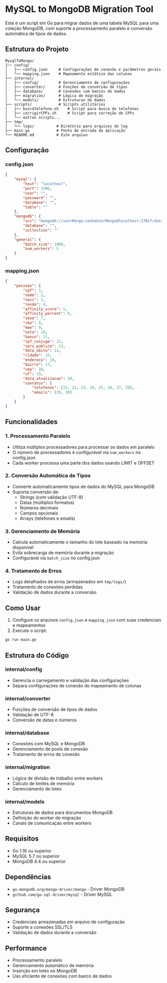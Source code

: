 # MySQL to MongoDB Migration Tool

Este é um script em Go para migrar dados de uma tabela MySQL para uma coleção MongoDB, com suporte a processamento paralelo e conversão automática de tipos de dados.

## Estrutura do Projeto

```
MysqlToMongo/
├── config/
│   ├── config.json     # Configurações de conexão e parâmetros gerais
│   └── mapping.json    # Mapeamento estático das colunas
├── internal/
│   ├── config/         # Gerenciamento de configurações
│   ├── converter/      # Funções de conversão de tipos
│   ├── database/       # Conexões com bancos de dados
│   ├── migration/      # Lógica de migração
│   └── models/         # Estruturas de dados
├── scripts/            # Scripts utilitários
│   ├── buscaTelefone.sh    # Script para busca de telefones
│   ├── corrigirCPFs.sh     # Script para correção de CPFs
│   └── outros scripts...
├── tmp/
│   └── logs/          # Diretório para arquivos de log
├── main.go            # Ponto de entrada da aplicação
└── README.md          # Este arquivo
```

## Configuração

### config.json
```json
{
    "mysql": {
        "host": "localhost",
        "port": 3306,
        "user": "",
        "password": "",
        "database": "",
        "table": ""
    },
    "mongodb": {
        "uri": "mongodb://userMongo:senhaUserMongo@localhost:27017/database",
        "database": "",
        "collection": ""
    },
    "general": {
        "batch_size": 1000,
        "num_workers": 5
    }
}
```

### mapping.json
```json
{
    "pessoas": {
        "cpf": 1,
        "nome": 2,
        "nasc": 3,
        "renda": 4,
        "affinity_score": 5,
        "affinity_percent": 6,
        "sexo": 7,
        "cbo": 8,
        "mae": 9,
        "nota": 10,
        "banco": 11,
        "cpf_conjuge": 12,
        "serv_publico": 13,
        "data_obito": 14,
        "cidade": 15,
        "endereco": 16,
        "bairro": 17,
        "cep": 18,
        "uf": 19,
        "data_atualizacao": 20,
        "contatos": {
            "telefones": [21, 22, 23, 24, 25, 26, 27, 28],
            "emails": [29, 30]
        }
    }
}
```

## Funcionalidades

### 1. Processamento Paralelo
- Utiliza múltiplos processadores para processar os dados em paralelo
- O número de processadores é configurável via `num_workers` no config.json
- Cada worker processa uma parte dos dados usando LIMIT e OFFSET

### 2. Conversão Automática de Tipos
- Converte automaticamente tipos de dados do MySQL para MongoDB
- Suporta conversão de:
  - Strings (com validação UTF-8)
  - Datas (múltiplos formatos)
  - Números decimais
  - Campos opcionais
  - Arrays (telefones e emails)

### 3. Gerenciamento de Memória
- Calcula automaticamente o tamanho do lote baseado na memória disponível
- Evita sobrecarga de memória durante a migração
- Configurável via `batch_size` no config.json

### 4. Tratamento de Erros
- Logs detalhados de erros (armazenados em `tmp/logs/`)
- Tratamento de conexões perdidas
- Validação de dados durante a conversão

## Como Usar

1. Configure os arquivos `config.json` e `mapping.json` com suas credenciais e mapeamentos
2. Execute o script:
```bash
go run main.go
```

## Estrutura do Código

### internal/config
- Gerencia o carregamento e validação das configurações
- Separa configurações de conexão do mapeamento de colunas

### internal/converter
- Funções de conversão de tipos de dados
- Validação de UTF-8
- Conversão de datas e números

### internal/database
- Conexões com MySQL e MongoDB
- Gerenciamento de pools de conexão
- Tratamento de erros de conexão

### internal/migration
- Lógica de divisão de trabalho entre workers
- Cálculo de limites de memória
- Gerenciamento de lotes

### internal/models
- Estruturas de dados para documentos MongoDB
- Definição do worker de migração
- Canais de comunicação entre workers

## Requisitos

- Go 1.16 ou superior
- MySQL 5.7 ou superior
- MongoDB 4.4 ou superior

## Dependências

- `go.mongodb.org/mongo-driver/mongo` - Driver MongoDB
- `github.com/go-sql-driver/mysql` - Driver MySQL

## Segurança

- Credenciais armazenadas em arquivo de configuração
- Suporte a conexões SSL/TLS
- Validação de dados durante a conversão

## Performance

- Processamento paralelo
- Gerenciamento automático de memória
- Inserção em lotes no MongoDB
- Uso eficiente de conexões com banco de dados 